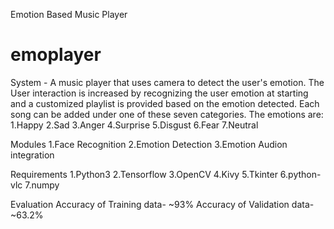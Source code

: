 Emotion Based Music Player
# emoplayer

System - A music player that uses camera to detect the user's emotion. The User interaction is increased by recognizing the user emotion at starting  and a customized playlist is provided based on the emotion detected.
Each song can be added under one of these  seven categories. The emotions are:
1.Happy
2.Sad
3.Anger
4.Surprise
5.Disgust
6.Fear
7.Neutral

Modules
1.Face Recognition
2.Emotion Detection
3.Emotion Audion integration

Requirements
1.Python3
2.Tensorflow
3.OpenCV
4.Kivy
5.Tkinter
6.python-vlc
7.numpy

Evaluation
Accuracy of Training data- ~93%
Accuracy of Validation data- ~63.2%
